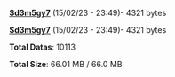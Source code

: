 [**Sd3m5gy7**](/data/Sd3m5gy7.txt) (15/02/23 - 23:49)- 4321 bytes

[**Sd3m5gy7**](/data/Sd3m5gy7.txt) (15/02/23 - 23:49)- 4321 bytes

**Total Datas**: 10113

**Total Size**: 66.01 MB / 66.0 MB